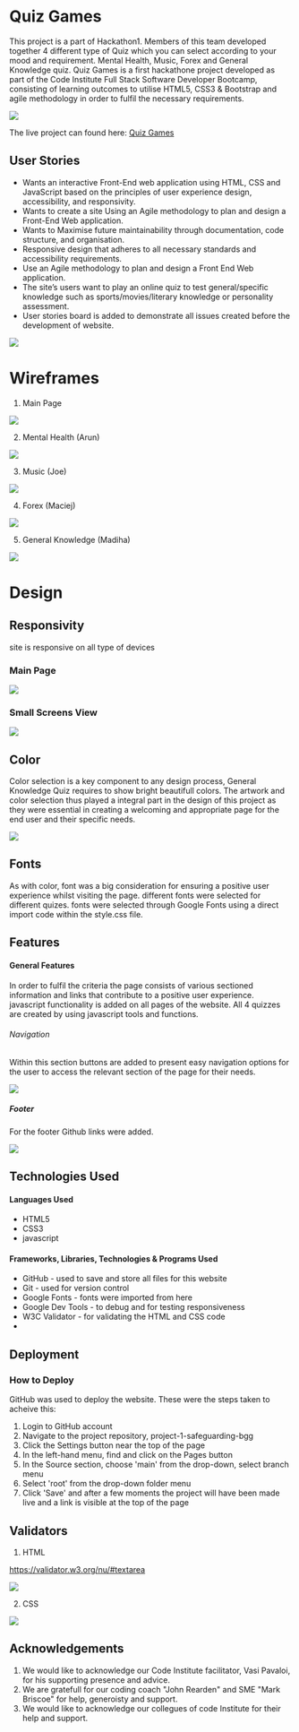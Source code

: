 # Quiz Games
This project is a part of Hackathon1. Members of this team developed together 4 different type of Quiz which you can select according to your mood and requirement. Mental Health, Music, Forex and General Knowledge quiz. Quiz Games is a first hackathone project developed as part of the Code Institute Full Stack Software Developer Bootcamp, consisting of learning outcomes to utilise HTML5, CSS3 & Bootstrap and agile methodology in order to fulfil the necessary requirements.

<img src="assets/images/mainpage.png">


The live project can found here: <a href="https://arunvg1963.github.io/Hackathon1/" rel="nofollow">Quiz Games</a>

## User Stories

+ Wants an interactive Front-End web application using HTML, CSS and JavaScript based on the principles of user experience design, accessibility, and responsivity.
+ Wants to create a site Using an Agile methodology to plan and design a Front-End Web application.
+ Wants to Maximise future maintainability through documentation, code structure, and organisation.
+ Responsive design that adheres to all necessary standards and accessibility requirements.
+ Use an Agile methodology to plan and design a Front End Web application.
+ The site’s users want to play an online quiz to test general/specific knowledge such as sports/movies/literary knowledge or personality assessment.
+ User stories board is added to demonstrate all issues created before the development of website.



<img src="assets/images/projectboard.png">

# Wireframes

1. Main Page

<img src="assets/images/mainpage.png">

2. Mental Health (Arun)

<img src="assets/images/arunwireframe.png">

3. Music (Joe)

<img src="assets/images/image_360.png">

4. Forex (Maciej)

<img src="assets/images/20241023_132450.jpg">

5. General Knowledge (Madiha)

<img src="assets/images/wireframegeneral.png">




# Design
## Responsivity
site is responsive on all type of devices
### Main Page



<img src="assets/images/mainpage.png">













### Small Screens View

<img src="assets/images/responsive.png">


## Color
Color selection is a key component to any design process, General Knowledge Quiz requires to show bright beautifull colors. The artwork and color selection thus played a integral part in the design of this project as they were essential in creating a welcoming and appropriate page for the end user and their specific needs.


<img src="assets/images/20241023_132450.jpg">

## Fonts

As with color, font was a big consideration for ensuring a positive user experience whilst visiting the page.
different fonts were selected for different quizes. fonts were selected through Google Fonts using a direct import code within the style.css file.


## Features
#### General Features
In order to fulfil the criteria the page consists of various sectioned information and links that contribute to a positive user experience.
javascript functionality is added on all pages of the website. All 4 quizzes are created by using javascript tools and functions.


 ###### Navigation
 

Within this section buttons are added to present easy navigation options for the user to access the relevant section of the page for their needs.

<img src="assets/images/navbar.png">

##### Footer
For the footer Github links were added.

<img src="assets/images/footer.png">

## Technologies Used
#### Languages Used
+ HTML5
+ CSS3
+ javascript
#### Frameworks, Libraries, Technologies & Programs Used
+ GitHub - used to save and store all files for this website
+ Git - used for version control
+ Google Fonts - fonts were imported from here
+ Google Dev Tools - to debug and for testing responsiveness
+ W3C Validator - for validating the HTML and CSS code
+ 
## Deployment
### How to Deploy
GitHub was used to deploy the website. These were the steps taken to acheive this:

1. Login to GitHub account
2. Navigate to the project repository, project-1-safeguarding-bgg
3. Click the Settings button near the top of the page
4. In the left-hand menu, find and click on the Pages button
5. In the Source section, choose 'main' from the drop-down, select branch menu
6. Select 'root' from the drop-down folder menu
7. Click 'Save' and after a few moments the project will have been made live and a link is visible at the top of the page

## Validators

1. HTML

https://validator.w3.org/nu/#textarea

<img src="assets/images/htmltest.png">



2. CSS

<img src="assets/images/cssgeneral.png">


## Acknowledgements
1. We would like to acknowledge our Code Institute facilitator, Vasi Pavaloi, for his supporting presence and advice.
2. We are gratefull for our coding coach "John Rearden" and SME "Mark Briscoe" for help, generoisty and support.
2. We  would like to acknowledge our collegues of code Institute for their help and support.
